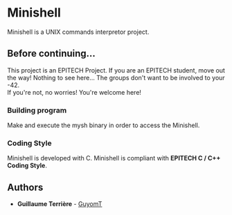 # Minishell

Minishell is a UNIX commands interpretor project.

## Before continuing...

This project is an EPITECH Project. If you are an EPITECH student, move out the way! Nothing to see here... The groups don't want to be involved to your -42.<br/>If you're not, no worries! You're welcome here!

### Building program

Make and execute the mysh binary in order to access the Minishell.

### Coding Style

Minishell is developed with C. Minishell is compliant with **EPITECH C / C++ Coding Style**.

## Authors

* **Guillaume Terrière** - [GuyomT](https://github.com/GuyomT)

